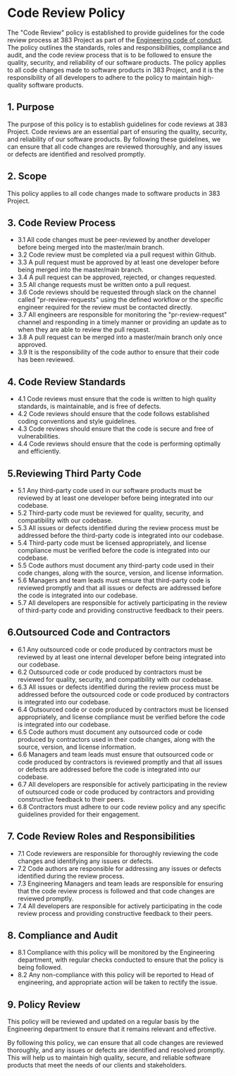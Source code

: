 # Code Review Policy

The "Code Review" policy is established to provide guidelines for the code review process at 383 Project as part of the [Engineering code of conduct](https://github.com/383Project/engineering-code-of-conduct). The policy outlines the standards, roles and responsibilities, compliance and audit, and the code review process that is to be followed to ensure the quality, security, and reliability of our software products. The policy applies to all code changes made to software products in 383 Project, and it is the responsibility of all developers to adhere to the policy to maintain high-quality software products.

## 1. Purpose
The purpose of this policy is to establish guidelines for code reviews at 383 Project. Code reviews are an essential part of ensuring the quality, security, and reliability of our software products. By following these guidelines, we can ensure that all code changes are reviewed thoroughly, and any issues or defects are identified and resolved promptly.

## 2. Scope
This policy applies to all code changes made to software products in 383 Project.

## 3. Code Review Process
- 3.1 All code changes must be peer-reviewed by another developer before being merged into the master/main branch.
- 3.2 Code review must be completed via a pull request within Github.
- 3.3 A pull request must be approved by at least one developer before being merged into the master/main branch.
- 3.4 A pull request can be approved, rejected, or changes requested.
- 3.5 All change requests must be written onto a pull request.
- 3.6 Code reviews should be requested through slack on the channel called "pr-review-requests" using the defined workflow or the specific engineer required for the review must be contacted directly.
- 3.7 All engineers are responsible for monitoring the "pr-review-request" channel and responding in a timely manner or providing an update as to when they are able to review the pull request.
- 3.8 A pull request can be merged into a master/main branch only once approved.
- 3.9 It is the responsibility of the code author to ensure that their code has been reviewed.

## 4. Code Review Standards
- 4.1 Code reviews must ensure that the code is written to high quality standards, is maintainable, and is free of defects.
- 4.2 Code reviews should ensure that the code follows established coding conventions and style guidelines.
- 4.3 Code reviews should ensure that the code is secure and free of vulnerabilities.
- 4.4 Code reviews should ensure that the code is performing optimally and efficiently.

## 5.Reviewing Third Party Code
- 5.1 Any third-party code used in our software products must be reviewed by at least one developer before being integrated into our codebase.
- 5.2 Third-party code must be reviewed for quality, security, and compatibility with our codebase.
- 5.3 All issues or defects identified during the review process must be addressed before the third-party code is integrated into our codebase.
- 5.4 Third-party code must be licensed appropriately, and license compliance must be verified before the code is integrated into our codebase.
- 5.5 Code authors must document any third-party code used in their code changes, along with the source, version, and license information.
- 5.6 Managers and team leads must ensure that third-party code is reviewed promptly and that all issues or defects are addressed before the code is integrated into our codebase.
- 5.7 All developers are responsible for actively participating in the review of third-party code and providing constructive feedback to their peers.

## 6.Outsourced Code and Contractors
- 6.1 Any outsourced code or code produced by contractors must be reviewed by at least one internal developer before being integrated into our codebase.
- 6.2 Outsourced code or code produced by contractors must be reviewed for quality, security, and compatibility with our codebase.
- 6.3 All issues or defects identified during the review process must be addressed before the outsourced code or code produced by contractors is integrated into our codebase.
- 6.4 Outsourced code or code produced by contractors must be licensed appropriately, and license compliance must be verified before the code is integrated into our codebase.
- 6.5 Code authors must document any outsourced code or code produced by contractors used in their code changes, along with the source, version, and license information.
- 6.6 Managers and team leads must ensure that outsourced code or code produced by contractors is reviewed promptly and that all issues or defects are addressed before the code is integrated into our codebase.
- 6.7 All developers are responsible for actively participating in the review of outsourced code or code produced by contractors and providing constructive feedback to their peers.
- 6.8 Contractors must adhere to our code review policy and any specific guidelines provided for their engagement.

## 7. Code Review Roles and Responsibilities
- 7.1 Code reviewers are responsible for thoroughly reviewing the code changes and identifying any issues or defects.
- 7.2 Code authors are responsible for addressing any issues or defects identified during the review process.
- 7.3 Engineering Managers and team leads are responsible for ensuring that the code review process is followed and that code changes are reviewed promptly.
- 7.4 All developers are responsible for actively participating in the code review process and providing constructive feedback to their peers.

## 8. Compliance and Audit
- 8.1 Compliance with this policy will be monitored by the Engineering department, with regular checks conducted to ensure that the policy is being followed.
- 8.2 Any non-compliance with this policy will be reported to Head of engineering, and appropriate action will be taken to rectify the issue.

## 9. Policy Review
This policy will be reviewed and updated on a regular basis by the Engineering department to ensure that it remains relevant and effective.

By following this policy, we can ensure that all code changes are reviewed thoroughly, and any issues or defects are identified and resolved promptly. This will help us to maintain high quality, secure, and reliable software products that meet the needs of our clients and stakeholders.
